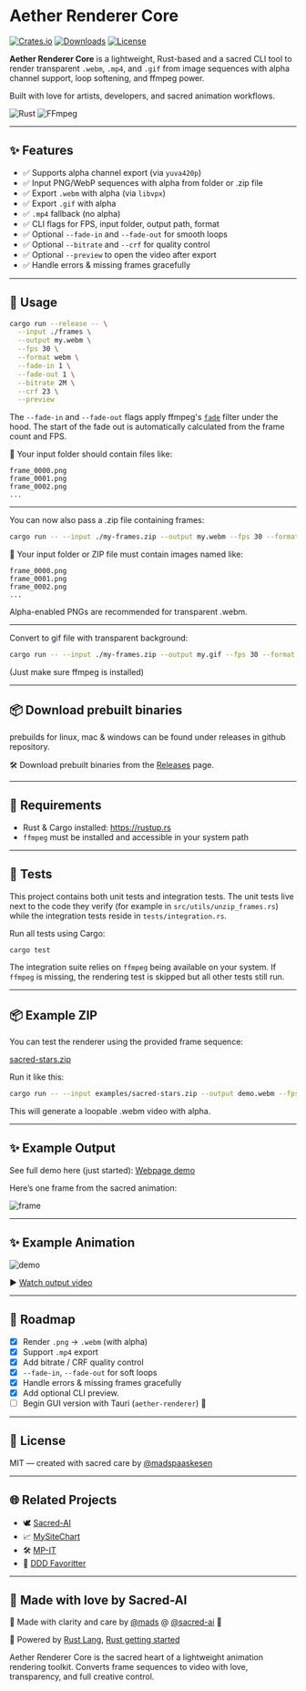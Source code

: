 # Aether Renderer Core

[![Crates.io](https://img.shields.io/crates/v/aether-renderer-core.svg)](https://crates.io/crates/aether-renderer-core)
[![Downloads](https://img.shields.io/crates/d/aether-renderer-core.svg)](https://crates.io/crates/aether-renderer-core)
[![License](https://img.shields.io/crates/l/aether-renderer-core.svg)](https://crates.io/crates/aether-renderer-core)

**Aether Renderer Core** is a lightweight, Rust-based and a sacred CLI tool to render transparent `.webm`, `.mp4`, and `.gif` from image sequences with alpha channel support, loop softening, and ffmpeg power.

Built with love for artists, developers, and sacred animation workflows.

![Rust](https://img.shields.io/badge/built_with-rust-orange)
![FFmpeg](https://img.shields.io/badge/rendered_by-ffmpeg-blue)

---

## ✨ Features

- ✅ Supports alpha channel export (via `yuva420p`)
- ✅ Input PNG/WebP sequences with alpha from folder or .zip file
- ✅ Export `.webm` with alpha (via `libvpx`)
- ✅ Export `.gif` with alpha
- ✅ `.mp4` fallback (no alpha)
- ✅ CLI flags for FPS, input folder, output path, format
- ✅ Optional `--fade-in` and `--fade-out` for smooth loops
- ✅ Optional `--bitrate` and `--crf` for quality control
- ✅ Optional `--preview` to open the video after export
- ✅ Handle errors & missing frames gracefully

---

## 🧪 Usage

```bash
cargo run --release -- \
  --input ./frames \
  --output my.webm \
  --fps 30 \
  --format webm \
  --fade-in 1 \
  --fade-out 1 \
  --bitrate 2M \
  --crf 23 \
  --preview
```

The `--fade-in` and `--fade-out` flags apply ffmpeg's [`fade`](https://ffmpeg.org/ffmpeg-filters.html#fade) filter under the hood. The start of the fade out is automatically calculated from the frame count and FPS.

📂 Your input folder should contain files like:

```
frame_0000.png
frame_0001.png
frame_0002.png
...
```

---

You can now also pass a .zip file containing frames:

```bash
cargo run -- --input ./my-frames.zip --output my.webm --fps 30 --format webm
```


📂 Your input folder or ZIP file must contain images named like:

```
frame_0000.png
frame_0001.png
frame_0002.png
...
```

Alpha-enabled PNGs are recommended for transparent .webm.

---

Convert to gif file with transparent background:

```bash
cargo run -- --input ./my-frames.zip --output my.gif --fps 30 --format gif
```

(Just make sure ffmpeg is installed)

---

## 📦 Download prebuilt binaries

prebuilds for linux, mac & windows can be found under releases in github repository.

🛠️ Download prebuilt binaries from the [Releases](https://github.com/madspaaskesen/aether-renderer-core/releases) page.

---

## 🧰 Requirements

- Rust & Cargo installed: https://rustup.rs
- `ffmpeg` must be installed and accessible in your system path

---

## 🧪 Tests

This project contains both unit tests and integration tests. The unit tests live
next to the code they verify (for example in
`src/utils/unzip_frames.rs`) while the integration tests reside in
`tests/integration.rs`.

Run all tests using Cargo:

```bash
cargo test
```

The integration suite relies on `ffmpeg` being available on your system. If
`ffmpeg` is missing, the rendering test is skipped but all other tests still
run.

---

## 📦 Example ZIP

You can test the renderer using the provided frame sequence:

[sacred-stars.zip](https://ojkwbrxgljlgelqndiai.supabase.co/storage/v1/object/public/sacred-ai/web/aether-renderer/sacred-stars.zip)

Run it like this:

```bash
cargo run -- --input examples/sacred-stars.zip --output demo.webm --fps 30 --format webm
```

This will generate a loopable .webm video with alpha.

---

## ✨ Example Output

See full demo here (just started):
[Webpage demo](https://sacred-ai.com/about/aetherrenderer)

Here’s one frame from the sacred animation:

![frame](https://ojkwbrxgljlgelqndiai.supabase.co/storage/v1/object/public/sacred-ai/web/aether-renderer/sacred-stars-preview.png)

---

## ✨ Example Animation

![demo](https://ojkwbrxgljlgelqndiai.supabase.co/storage/v1/object/public/sacred-ai/web/aether-renderer/sacred-stars-preview.gif?v=1)

▶️ [Watch output video](https://ojkwbrxgljlgelqndiai.supabase.co/storage/v1/object/public/sacred-ai/web/aether-renderer/sacred-stars-preview.webm)

---

## 🔮 Roadmap

- [x] Render `.png` → `.webm` (with alpha)
- [x] Support `.mp4` export
- [x] Add bitrate / CRF quality control
- [x] `--fade-in`, `--fade-out` for soft loops
- [x] Handle errors & missing frames gracefully
- [x] Add optional CLI preview.
- [ ] Begin GUI version with Tauri (`aether-renderer`) 🌟

---

## 🌿 License

MIT — created with sacred care by [@madspaaskesen](https://github.com/madspaaskesen)

---

## 🌐 Related Projects

- 🕊️ [Sacred-AI](https://sacred-ai.com)
- 📈 [MySiteChart](https://mysitechart.com)
- 🛠️ [MP-IT](https://mp-it.dk)
- 🧵 [DDD Favoritter](https://ddd-favoritter.dk)

---

## 💛 Made with love by Sacred-AI

🙏 Made with clarity and care by [@mads](https://github.com/madspaaskesen) @ [@sacred-ai](https://github.com/Sacred-AI) 💛

🌸 Powered by [Rust Lang](https://www.rust-lang.org/), [Rust getting started](https://www.rust-lang.org/learn/get-started)

Aether Renderer Core is the sacred heart of a lightweight animation rendering toolkit.
Converts frame sequences to video with love, transparency, and full creative control.
